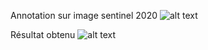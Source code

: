 
Annotation sur image sentinel 2020
![alt text](saisie_annot.JPG "Annotation")

Résultat obtenu
![alt text](classification.JPG "Classif")

